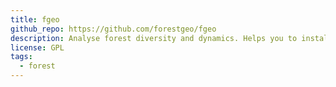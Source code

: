 ```yaml
---
title: fgeo
github_repo: https://github.com/forestgeo/fgeo
description: Analyse forest diversity and dynamics. Helps you to install, load, and access the documentation of multiple packages to analyze forest diversity and dynamics (fgeo.analyze, fgeo.plot, fgeo.tool, fgeo.x). This package-collection allows you to manipulate and plot ForestGEO data, and to do common analyses including abundance, demography, and species-habitats associations.
license: GPL
tags:
  - forest
---
```

